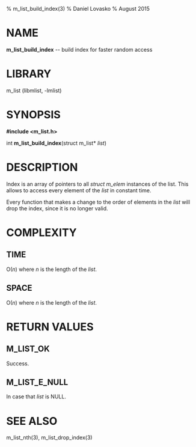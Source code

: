 % m_list_build_index(3)
% Daniel Lovasko
% August 2015

# NAME
**m_list_build_index** -- build index for faster random access

# LIBRARY
m_list (libmlist, -lmlist)

# SYNOPSIS
**#include \<m_list.h\>**

int
**m_list_build_index**(struct m_list* *list*)

# DESCRIPTION
Index is an array of pointers to all *struct m_elem* instances of the list.
This allows to access every element of the *list* in constant time.

Every function that makes a change to the order of elements in the *list* will
drop the index, since it is no longer valid.

# COMPLEXITY
## TIME
O(*n*) where *n* is the length of the *list*.

## SPACE
O(*n*) where *n* is the length of the *list*.

# RETURN VALUES
## M_LIST_OK
Success.

## M_LIST_E_NULL
In case that *list* is NULL.

# SEE ALSO
m_list_nth(3), m_list_drop_index(3)

